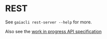 # REST

See `gaiacli rest-server --help` for more.

Also see the 
[work in progress API specification](https://github.com/yukimochizuki/cosmos-sdk/pull/1314)
